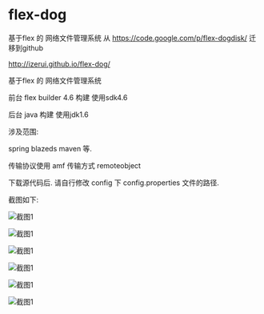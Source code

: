 flex-dog
========

基于flex 的 网络文件管理系统 从 https://code.google.com/p/flex-dogdisk/ 迁移到github



http://izerui.github.io/flex-dog/


基于flex 的 网络文件管理系统

前台 flex builder 4.6 构建 使用sdk4.6

后台 java 构建 使用jdk1.6

涉及范围:

spring blazeds maven 等.

传输协议使用 amf 传输方式 remoteobject

下载源代码后. 请自行修改 config 下 config.properties 文件的路径.

截图如下:


![截图1](http://flex-dogdisk.googlecode.com/files/QQ%E6%88%AA%E5%9B%BE20120109172431.png)

![截图1](http://flex-dogdisk.googlecode.com/files/QQ%E6%88%AA%E5%9B%BE20120109172345.png)

![截图1](http://flex-dogdisk.googlecode.com/files/QQ%E6%88%AA%E5%9B%BE20120109173824.png)

![截图1](http://flex-dogdisk.googlecode.com/files/%E6%9C%AA%E5%91%BD%E5%90%8D.jpg)

![截图1](http://flex-dogdisk.googlecode.com/files/QQ%E6%88%AA%E5%9B%BE20120720154843.png)

![截图1](http://flex-dogdisk.googlecode.com/files/QQ%E6%88%AA%E5%9B%BE20120827112551.png)







